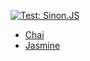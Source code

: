 [![Test: Sinon.JS](https://img.shields.io/badge/Test-Sinon.JS-995f44.svg?style=flat-square)](http://sinonjs.org/)

- [Chai](http://chaijs.com/)
- [Jasmine](https://jasmine.github.io/)
